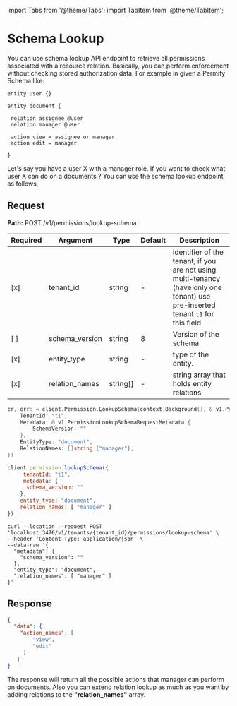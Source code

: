 import Tabs from '@theme/Tabs';
import TabItem from '@theme/TabItem';

# Schema Lookup

You can use schema lookup API endpoint to retrieve all permissions associated with a resource relation. Basically, you can perform enforcement without checking stored authorization data. For example in given a Permify Schema like:

```
entity user {}

entity document { 

 relation assignee @user  
 relation manager @user     
 
 action view = assignee or manager
 action edit = manager
 
}

```

Let's say you have a user X with a manager role. If you want to check what user X can do on a documents ? You can use the schema lookup endpoint as follows,

## Request

**Path:** POST /v1/permissions/lookup-schema

| Required | Argument | Type | Default | Description |
|----------|----------|---------|---------|-------------------------------------------------------------------------------------------|
| [x]   | tenant_id | string | - | identifier of the tenant, if you are not using multi-tenancy (have only one tenant) use pre-inserted tenant `t1` for this field.
| [ ]   | schema_version | string | 8 | Version of the schema |
| [x]   | entity_type | string | - | type of the entity. 
| [x]   | relation_names | string[] | - | string array that holds entity relations |

<Tabs>
<TabItem value="go" label="Go">

```go
cr, err: = client.Permission.LookupSchema(context.Background(), & v1.PermissionLookupSchemaRequest {
    TenantId: "t1",
    Metadata: & v1.PermissionLookupSchemaRequestMetadata {
        SchemaVersion: ""
    },
    EntityType: "document",
    RelationNames: []string {"manager"},
})
```

</TabItem>
<TabItem value="node" label="Node">

```javascript
client.permission.lookupSchema({
     tenantId: "t1",
     metadata: {
      schema_version: ""
    },
    entity_type: "document",
    relation_names: [ "manager" ]
})
```

</TabItem>
<TabItem value="curl" label="cURL">

```curl
curl --location --request POST 'localhost:3476/v1/tenants/{tenant_id}/permissions/lookup-schema' \
--header 'Content-Type: application/json' \
--data-raw '{
  "metadata": {
    "schema_version": ""
  },
  "entity_type": "document",
  "relation_names": [ "manager" ]
}'
```
</TabItem>
</Tabs>

## Response

```json
{
  "data": {
    "action_names": [ 
        "view",
        "edit"
     ]
   }
}
```


The response will return all the possible actions that manager can perform on documents. Also you can extend relation lookup as much as you want by adding relations to the **"relation_names"** array.